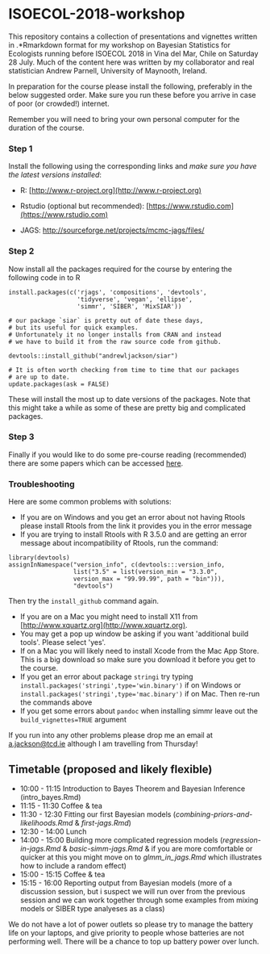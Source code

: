 # ISOECOL-2018-workshop

This repository contains a collection of presentations and vignettes written in .*Rmarkdown format for my workshop on Bayesian Statistics for Ecologists running before ISOECOL 2018 in Vina del Mar, Chile on Saturday 28 July. Much of the content here was written by my collaborator and real statistician Andrew Parnell, University of Maynooth, Ireland.

In preparation for the course please install the following, preferably in the below suggested order. Make sure you run these before you arrive in case of poor (or crowded!) internet.

Remember you will need to bring your own personal computer for the duration of the course.

### Step 1

Install the following using the corresponding links and *make sure you have the latest versions installed*:

-	R: [http://www.r-project.org](http://www.r-project.org)

-	Rstudio (optional but recommended): [https://www.rstudio.com](https://www.rstudio.com)

-	JAGS: http://sourceforge.net/projects/mcmc-jags/files/

### Step 2

Now install all the packages required for the course by entering the following code in to R

```{r,eval=FALSE}
install.packages(c('rjags', 'compositions', 'devtools', 
                   'tidyverse', 'vegan', 'ellipse', 
                   'simmr', 'SIBER', 'MixSIAR'))

# our package `siar` is pretty out of date these days, 
# but its useful for quick examples.
# Unfortunately it no longer installs from CRAN and instead 
# we have to build it from the raw source code from github.

devtools::install_github("andrewljackson/siar") 

# It is often worth checking from time to time that our packages
# are up to date.
update.packages(ask = FALSE)

```

These will install the most up to date versions of the packages. Note that this might take a while as some of these are pretty big and complicated packages.

 
### Step 3
 
Finally if you would like to do some pre-course reading (recommended) there are some papers which can be accessed [here](https://github.com/andrewcparnell/simms_course/tree/master/papers).


### Troubleshooting

Here are some common problems with solutions:

  - If you are on Windows and you get an error about not having Rtools please install Rtools from the link it provides you in the error message
  - If you are trying to install Rtools with R 3.5.0 and are getting an error message about incompatibility of Rtools, run the command:
```{r}
library(devtools)
assignInNamespace("version_info", c(devtools:::version_info, 
                  list("3.5" = list(version_min = "3.3.0", 
                  version_max = "99.99.99", path = "bin"))), 
                  "devtools")
```
  Then try the `install_github` command again.
  
  - If you are on a Mac you might need to install X11 from [http://www.xquartz.org](http://www.xquartz.org). 
  - You may get a pop up window be asking if you want 'additional build tools'. Please select 'yes'. 
  - If on a Mac you will likely need to install Xcode from the Mac App Store. This is a big download so make sure you download it before you get to the course.
  - If you get an error about package `stringi` try typing `install.packages('stringi',type='win.binary')` if on Windows or `install.packages('stringi',type='mac.binary')` if on Mac. Then re-run the commands above
  - If you get some errors about `pandoc` when installing simmr leave out the `build_vignettes=TRUE` argument


If you run into any other problems please drop me an email at  <a.jackson@tcd.ie> although I am travelling from Thursday!

## Timetable (proposed and likely flexible)

- 10:00 - 11:15 Introduction to Bayes Theorem and Bayesian Inference
(intro_bayes.Rmd)
- 11:15 - 11:30 Coffee & tea
- 11:30 - 12:30 Fitting our first Bayesian models (*combining-priors-and-likelihoods.Rmd* & *first-jags.Rmd*)
- 12:30 - 14:00 Lunch
- 14:00 - 15:00 Building more complicated regression models (*regression-in-jags.Rmd* &  *basic-simm-jags.Rmd* & if you are more comfortable or quicker at this you might move on to *glmm_in_jags.Rmd* which illustrates how to include a random effect)
- 15:00 - 15:15 Coffee & tea
- 15:15 - 16:00 Reporting output from Bayesian models (more of a discussion session, but i suspect we will run over from the previous session and we can work together through some examples from mixing models or SIBER type analyeses as a class)

We do not have a lot of power outlets so please try to manage the battery life on your laptops, and give priority to people whose batteries are not performing well. There will be a chance to top up battery power over lunch.

